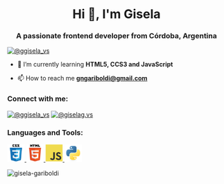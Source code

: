 <h1 align="center">Hi 👋, I'm Gisela</h1>
<h3 align="center">A passionate frontend developer from Córdoba, Argentina</h3>

<p align="left"> <a href="https://twitter.com/@ggisela_vs" target="blank"><img src="https://img.shields.io/twitter/follow/@ggisela_vs?logo=twitter&style=for-the-badge" alt="@ggisela_vs" /></a> </p>

- 🌱 I’m currently learning **HTML5, CCS3 and JavaScript**

- 📫 How to reach me **gngariboldi@gmail.com**

<h3 align="left">Connect with me:</h3>
<p align="left">
<a href="https://twitter.com/@ggisela_vs" target="blank"><img align="center" src="https://raw.githubusercontent.com/rahuldkjain/github-profile-readme-generator/neutral-icons/src/images/icons/Social/twitter.svg" alt="@ggisela_vs" height="30" width="40" /></a>
<a href="https://instagram.com/@giselag.vs" target="blank"><img align="center" src="https://raw.githubusercontent.com/rahuldkjain/github-profile-readme-generator/neutral-icons/src/images/icons/Social/instagram.svg" alt="@giselag.vs" height="30" width="40" /></a>
</p>

<h3 align="left">Languages and Tools:</h3>
<p align="left"> <a href="https://www.w3schools.com/css/" target="_blank"> <img src="https://raw.githubusercontent.com/devicons/devicon/master/icons/css3/css3-original-wordmark.svg" alt="css3" width="40" height="40"/> </a> <a href="https://www.w3.org/html/" target="_blank"> <img src="https://raw.githubusercontent.com/devicons/devicon/master/icons/html5/html5-original-wordmark.svg" alt="html5" width="40" height="40"/> </a> <a href="https://developer.mozilla.org/en-US/docs/Web/JavaScript" target="_blank"> <img src="https://raw.githubusercontent.com/devicons/devicon/master/icons/javascript/javascript-original.svg" alt="javascript" width="40" height="40"/> </a> <a href="https://www.python.org" target="_blank"> <img src="https://raw.githubusercontent.com/devicons/devicon/master/icons/python/python-original.svg" alt="python" width="40" height="40"/> </a> </p>

<p><img align="center" src="https://github-readme-stats.vercel.app/api/top-langs?username=gisela-gariboldi&show_icons=true&locale=en&layout=compact" alt="gisela-gariboldi" /></p>


<!---
gisela-gariboldi/gisela-gariboldi is a ✨ special ✨ repository because its `README.md` (this file) appears on your GitHub profile.
You can click the Preview link to take a look at your changes.
--->
